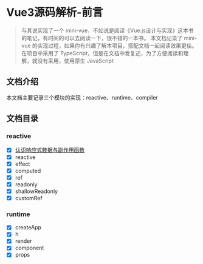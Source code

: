 # Vue3源码解析-前言

> 与其说实现了一个 mini-vue，不如说是阅读《Vue.js设计与实现》这本书的笔记，有时间的可以去阅读一下，很不错的一本书。
> 本文档记录了 mini-vue 的实现过程，如果你有兴趣了解本项目，搭配文档一起阅读效果更佳。
> 在项目中采用了 TypeScript，但是在文档中发复述，为了方便阅读和理解，就没有采用，使用原生 JavaScript

## 文档介绍

本文档主要记录三个模块的实现：reactive、runtime、compiler

## 文档目录
### reactive
- [x] [认识响应式数据与副作用函数](./响应式系统/1.%20响应式数据与副作用函数.md)
- [x] reactive
- [x] effect
- [x] computed
- [x] ref
- [x] readonly
- [x] shallowReadonly
- [x] customRef

### runtime
- [x] createApp
- [x] h
- [x] render
- [x] component
- [x] props

